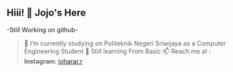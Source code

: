 ## Hiii! 👋 Jojo's Here

-Still Working on github-

> 📖 I’m currently studying on Politeknik Negeri Sriwijaya as a Computer Engineering Student
> 🌱 Still learning From Basic 
> 📫 Reach me at : **Instagram**: [joharar.r](https://www.instagram.com/joharar.r/)
